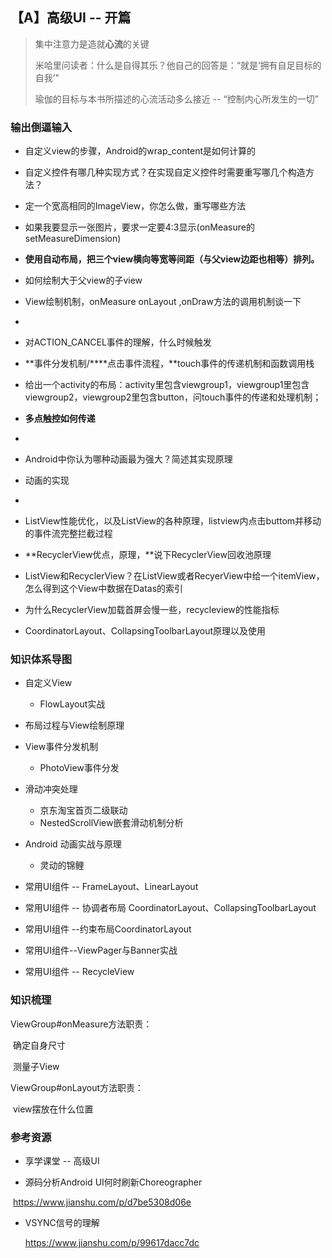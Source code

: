 ## 【A】高级UI -- 开篇

> 集中注意力是造就**心流**的关键 
>
> 米哈里问读者：什么是自得其乐？他自己的回答是：“就是‘拥有自足目标的自我’"
>
> 瑜伽的目标与本书所描述的心流活动多么接近 -- “控制内心所发生的一切”



### 输出倒逼输入

- 自定义view的步骤，Android的wrap_content是如何计算的

- 自定义控件有哪几种实现方式？在实现自定义控件时需要重写哪几个构造方法？ 

- 定一个宽高相同的ImageView，你怎么做，重写哪些方法 

- 如果我要显示一张图片，要求一定要4:3显示(onMeasure的setMeasureDimension)

- **使用自动布局，把三个view横向等宽等间距（与父view边距也相等）排列。**

- 如何绘制大于父view的子view

- View绘制机制，onMeasure onLayout ,onDraw方法的调用机制谈一下

- 

- 对ACTION_CANCEL事件的理解，什么时候触发 

- **事件分发机制/****点击事件流程，**touch事件的传递机制和函数调用栈

- 给出一个activity的布局：activity里包含viewgroup1，viewgroup1里包含viewgroup2，viewgroup2里包含button，问touch事件的传递和处理机制；

- **多点触控如何传递**

- 

- Android中你认为哪种动画最为强大？简述其实现原理

- 动画的实现

- 

- ListView性能优化，以及ListView的各种原理，listview内点击buttom并移动的事件流完整拦截过程

- **RecyclerView优点，原理，**说下RecyclerView回收池原理

- ListView和RecyclerView？在ListView或者RecyerView中给一个itemView，怎么得到这个View中数据在Datas的索引 

- 为什么RecyclerView加载首屏会慢一些，recycleview的性能指标

- CoordinatorLayout、CollapsingToolbarLayout原理以及使用

  





### 知识体系导图

- 自定义View
  
  - FlowLayout实战
  
- 布局过程与View绘制原理

- View事件分发机制
  
  - PhotoView事件分发
  
- 滑动冲突处理
  - 京东淘宝首页二级联动
  - NestedScrollView嵌套滑动机制分析
  
- Android 动画实战与原理
  
  - 灵动的锦鲤
  
- 常用UI组件 -- FrameLayout、LinearLayout

- 常用UI组件 -- 协调者布局 CoordinatorLayout、CollapsingToolbarLayout

- 常用UI组件 --约束布局CoordinatorLayout

- 常用UI组件--ViewPager与Banner实战

- 常用UI组件 -- RecycleView

  

### 知识梳理

ViewGroup#onMeasure方法职责：

​	确定自身尺寸

​	测量子View



ViewGroup#onLayout方法职责：

​	view摆放在什么位置



















### 参考资源

- 享学课堂 -- 高级UI

  

- 源码分析Android UI何时刷新Choreographer

​		https://www.jianshu.com/p/d7be5308d06e

- VSYNC信号的理解

  https://www.jianshu.com/p/99617dacc7dc